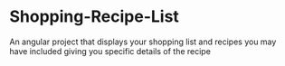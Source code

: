 # Shopping-Recipe-List
An angular project that displays your shopping list and recipes you may have included giving you specific details of the recipe
